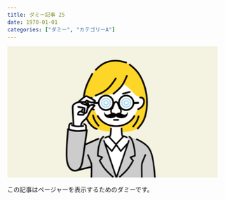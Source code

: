 ```yaml
---
title: ダミー記事 25
date: 1970-01-01
categories: ["ダミー", "カテゴリーA"]
---
```


![](thumbnail.png)

この記事はページャーを表示するためのダミーです。